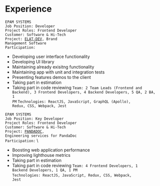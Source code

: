 # Experience

<code>EPAM SYSTEMS</code> \
<code>Job Position: Developer</code> \
<code>Project Roles: Frontend Developer</code> \
<code>Customer: Software & Hi-Tech</code> \
<code>Project: [ELAT-DEV](https://brandgility.com/), Brand Management Software</code> \
<code>Participation:</code>
 * Developing user interface functionality
 * Developing UI library
 * Maintaining already exisitng functionality
 * Maintaining app with unit and integration tests
 * Presenting features demos to the client
 * Taking part in estimation
 * Taking part in code reviewing
<code>Team: 2 Team Leads (Frontend and Backend), 3 Frontend Developers, 4 Backend Developers, 5 QA, 2 BA, 1 PM</code>
<code>Technologies: ReactJS, JavaScript, GraphQL (Apollo), Redux, CSS, Webpack, Jest</code>


<code>EPAM SYSTEMS</code> \
<code>Job Position: Key Developer</code> \
<code>Project Roles: Frontend Developer</code> \
<code>Customer: Software & Hi-Tech</code> \
<code>Project: [PANDADOC](https://www.pandadoc.com/), Engineering services for PandaDoc</code> \
<code>Participation:</code> \
 * Boosting web application performance
 * Improving lighthouse metrics
 * Taking part in estimation
 * Taking part in code reviewing
<code>Team: 4 Frontend Developers, 1 Backend Developers, 1 QA, 1 PM</code> \
<code>Technologies: ReactJS, JavaScript, Redux, CSS, Webpack, Jest</code>
